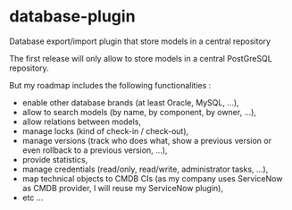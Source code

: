 # database-plugin
Database export/import plugin that store models in a central repository


The first release will only allow to store models in a central PostGreSQL repository.

But my roadmap includes the following functionalities :
   - enable other database brands (at least Oracle, MySQL, ...),
   - allow to search models (by name, by component, by owner, ...),
   - allow relations between models,
   - manage locks (kind of check-in / check-out),
   - manage versions (track who does what, show a previous version or even rollback to a previous version, ...),
   - provide statistics,
   - manage credentials (read/only, read/write, administrator tasks, ...),
   - map technical objects to CMDB CIs (as my company uses ServiceNow as CMDB provider, I will reuse my ServiceNow plugin),
   - etc ...
